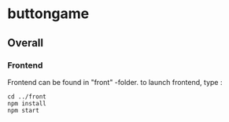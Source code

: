 # buttongame


## Overall

### Frontend
Frontend can be found in "front" -folder.
to launch frontend, type :

```
cd ../front
npm install
npm start
```
